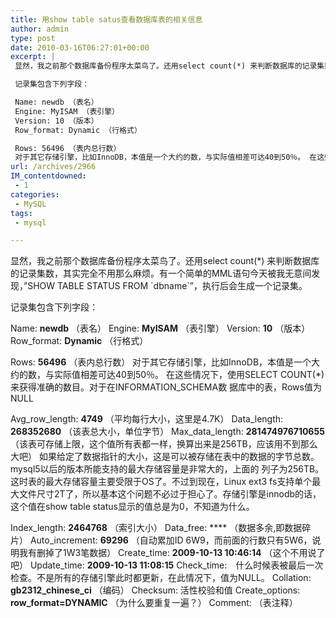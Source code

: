 ```yaml
---
title: 用show table satus查看数据库表的相关信息
author: admin
type: post
date: 2010-03-16T06:27:01+00:00
excerpt: |
 显然，我之前那个数据库备份程序太菜鸟了。还用select count(*) 来判断数据库的记录集数，其实完全不用那么麻烦。有一个简单的MML语句今天被我无意间发 现，"SHOW TABLE STATUS FROM `dbname`"，执行后会生成一个记录集。

 记录集包含下列字段：

 Name: newdb （表名）
 Engine: MyISAM （表引擎）
 Version: 10 （版本）
 Row_format: Dynamic （行格式）

 Rows: 56496 （表内总行数）
 对于其它存储引擎，比如InnoDB，本值是一个大约的数，与实际值相差可达40到50％。 在这些情况下，使用SELECT COUNT(*)来获得准确的数目。对于在INFORMATION_SCHEMA数 据库中的表，Rows值为NULL
url: /archives/2966
IM_contentdowned:
 - 1
categories:
 - MySQL
tags:
 - mysql

---
```

显然，我之前那个数据库备份程序太菜鸟了。还用select count(*) 来判断数据库的记录集数，其实完全不用那么麻烦。有一个简单的MML语句今天被我无意间发 现，”SHOW TABLE STATUS FROM \`dbname\`”，执行后会生成一个记录集。

记录集包含下列字段：

Name: **newdb** （表名）
Engine: **MyISAM** （表引擎）
Version: **10** （版本）
Row_format: **Dynamic** （行格式）

Rows: **56496** （表内总行数）
对于其它存储引擎，比如InnoDB，本值是一个大约的数，与实际值相差可达40到50％。 在这些情况下，使用SELECT COUNT(*)来获得准确的数目。对于在INFORMATION_SCHEMA数 据库中的表，Rows值为NULL

Avg\_row\_length: **4749** （平均每行大小，这里是4.7K）
Data_length: **268352680** （该表总大小，单位字节）
Max\_data\_length: **281474976710655** （该表可存储上限，这个值所有表都一样，换算出来是256TB，应该用不到那么大吧）
如果给定了数据指针的大小，这是可以被存储在表中的数据的字节总数。mysql5以后的版本所能支持的最大存储容量是非常大的，上面的 列子为256TB。这时表的最大存储容量主要受限于OS了。不过到现在，Linux ext3 fs支持单个最大文件尺寸2T了，所以基本这个问题不必过于担心了。存储引擎是innodb的话，这个值在show table status显示的值总是为0，不知道为什么。

Index_length: **2464768** （索引大小）
Data_free: **** （数据多余,即数据碎片）
Auto_increment: **69296** （自动累加ID 6W9，而前面的行数只有5W6，说明我有删掉了1W3笔数据）
Create_time: **2009-10-13 10:46:14** （这个不用说了吧）
Update_time: **2009-10-13 11:08:15**
Check_time:　什么时候表被最后一次检查。不是所有的存储引擎此时都更新，在此情况下，值为NULL。
Collation: **gb2312\_chinese\_ci** （编码）
Checksum: 活性校验和值
Create_options: **row_format=DYNAMIC** （为什么要重复一遍？）
Comment: （表注释）